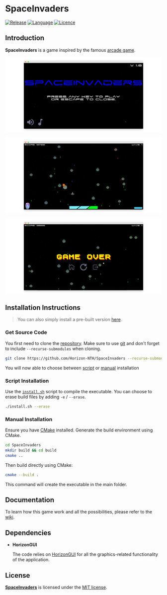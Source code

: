 # SpaceInvaders

[![Release](https://img.shields.io/badge/Release-v1.0-blueviolet)](https://github.com/Horizon-NTH/SpaceInvaders/releases)
[![Language](https://img.shields.io/badge/Language-C++-0052cf?logo=cplusplus&logoColor=blue)](https://en.wikipedia.org/wiki/C%2B%2B)
[![Licence](https://img.shields.io/badge/License-MIT-yellow.svg)](LICENSE)

## Introduction

**SpaceInvaders** is a game inspired by the famous [arcade game](https://en.wikipedia.org/wiki/Space_Invaders).

![Game main menu](/assets/screenshots/main_menu.png)

![In game screenshot](/assets/screenshots/in_game_screenshots.png)

![Game over menu](/assets/screenshots/game_over_menu.png)

## Installation Instructions

> You can also simply install a pre-built version [here](https://github.com/Horizon-NTH/SpaceInvaders/releases).

### Get Source Code

You first need to clone the [repository](https://github.com/Horizon-NTH/SpaceInvaders).
Make sure to use [git](https://git-scm.com) and don't forget to include `--recurse-submodules` when cloning.

```bash
git clone https://github.com/Horizon-NTH/SpaceInvaders --recurse-submodules
```

You will now able to choose between [script](#script-installation) or [manual](#manual-installation) installation

### Script Installation

Use the [`install.sh`](https://github.com/Horizon-NTH/SpaceInvaders/blob/master/install.sh) script to compile the
executable.
You can choose to erase build files by adding `-e` / `--erase`.

  ```bash
  ./install.sh --erase
  ```

### Manual Installation

Ensure you have [CMake](https://cmake.org/) installed.
Generate the build environment using CMake.

```bash
cd SpaceInvaders
mkdir build && cd build
cmake ..
```

Then build directly using CMake:

```bash
cmake --build .
```

This command will create the executable in the main folder.

## Documentation

To learn how this game work and all the possibilities, please refer to
the [wiki](https://github.com/Horizon-NTH/SpaceInvaders/wiki).

## Dependencies

- **HorizonGUI**

  The code relies on [HorizonGUI](https://github.com/Horizon-NTH/HorizonGUI) for all the graphics-related functionality
  of the application.

## License

[**SpaceInvaders**](https://github.com/Horizon-NTH/SpaceInvaders) is licensed under
the [MIT license](https://github.com/Horizon-NTH/SpaceInvaders/blob/master/LICENSE).